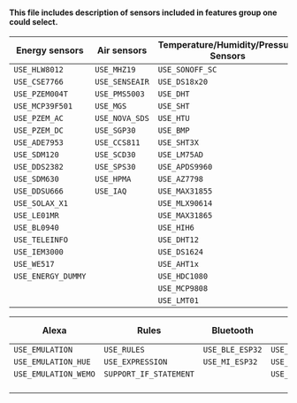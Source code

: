 #### This file includes description of sensors included in features group one could select.

| Energy sensors     | Air sensors    | Temperature/Humidity/Pressure Sensors | Displays                | Distance sensors | Light sensors  |
| ------------------ | -------------- | ------------------------------------- | ----------------------- | ---------------- | -------------- |
| `USE_HLW8012`      | `USE_MHZ19`    | `USE_SONOFF_SC`                       | `USE_DISPLAY_MODES1TO5` | `USE_SR04`       | `USE_BH1750`   |
| `USE_CSE7766`      | `USE_SENSEAIR` | `USE_DS18x20`                         | `USE_DISPLAY_SSD1306`   | `USE_VL53L0X`    | `USE_VEML6070` |
| `USE_PZEM004T`     | `USE_PMS5003`  | `USE_DHT`                             | `USE_DISPLAY_MATRIX`    | `USE_HRXL`       | `USE_TSL2561`  |
| `USE_MCP39F501`    | `USE_MGS`      | `USE_SHT`                             | `USE_DISPLAY_ILI9341`   | `USE_DYP`        | `USE_SI1145`   |
| `USE_PZEM_AC`      | `USE_NOVA_SDS` | `USE_HTU`                             | `USE_DISPLAY_EPAPER_29` | `USE_VL53L1X`    | `USE_APDS9960` |
| `USE_PZEM_DC`      | `USE_SGP30`    | `USE_BMP`                             | `USE_DISPLAY_EPAPER_42` |                  | `USE_VEML6075` |
| `USE_ADE7953`      | `USE_CCS811`   | `USE_SHT3X`                           | `USE_DISPLAY_SH1106`    |                  | `USE_MAX44009` |
| `USE_SDM120`       | `USE_SCD30`    | `USE_LM75AD`                          | `USE_DISPLAY_ILI9488`   |                  | `USE_TSL2591`  |
| `USE_DDS2382`      | `USE_SPS30`    | `USE_APDS9960`                        | `USE_DISPLAY_SSD1351`   |                  | `USE_AS3935`   |
| `USE_SDM630`       | `USE_HPMA`     | `USE_AZ7798`                          | `USE_DISPLAY_RA8876`    |                  | `USE_VEML7700` |
| `USE_DDSU666`      | `USE_IAQ`      | `USE_MAX31855`                        | `USE_DISPLAY_SEVENSEG`  |                  |                |
| `USE_SOLAX_X1`     |                | `USE_MLX90614`                        | `USE_DISPLAY_ST7789`    |                  |                |
| `USE_LE01MR`       |                | `USE_MAX31865`                        | `USE_DISPLAY_SSD1331`   |                  |                |
| `USE_BL0940`       |                | `USE_HIH6`                            |                         |                  |                |
| `USE_TELEINFO`     |                | `USE_DHT12`                           |                         |                  |                |
| `USE_IEM3000`      |                | `USE_DS1624`                          |                         |                  |                |
| `USE_WE517`        |                | `USE_AHT1x`                           |                         |                  |                |
| `USE_ENERGY_DUMMY` |                | `USE_HDC1080`                         |                         |                  |                |
|                    |                | `USE_MCP9808`                         |                         |                  |                |
|                    |                | `USE_LMT01`                           |                         |                  |                |

| Alexa                | Rules                  | Bluetooth       | IO port expander             | SD card/LittleFS |
| -------------------- | ---------------------- | --------------- | ---------------------------- | ---------------- |
| `USE_EMULATION`      | `USE_RULES`            | `USE_BLE_ESP32` | `USE_MCP230xx`               | `USE_UFILESYS`   |
| `USE_EMULATION_HUE`  | `USE_EXPRESSION`       | `USE_MI_ESP32`  | `USE_MCP230xx_OUTPUT`        | `USE_SDCARD`     |
| `USE_EMULATION_WEMO` | `SUPPORT_IF_STATEMENT` |                 | `USE_MCP230xx_DISPLAYOUTPUT` | `GUI_TRASH_FILE` |
|                      |                        |                 |                              | `GUI_EDIT_FILE`  |

